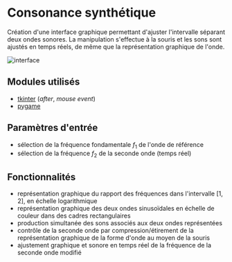 # Consonance synthétique

Création d'une interface graphique permettant d'ajuster l'intervalle séparant deux ondes sonores.
La manipulation s'effectue à la souris et les sons sont ajustés en temps réels, de même que la représentation graphique de l'onde.

![interface](./interface_consonance.png)


## Modules utilisés
- [tkinter](https://docs.python.org/3/library/tkinter.html) (_after_, _mouse event_)
- [pygame](https://www.pygame.org/docs/)

## Paramètres d'entrée
- sélection de la fréquence fondamentale $f_1$ de l'onde de référence
- sélection de la fréquence $f_2$ de la seconde onde (temps réel)

## Fonctionnalités
- représentation graphique du rapport des fréquences dans l'intervalle $[1, 2]$, en échelle logarithmique
- représentation graphique des deux ondes sinusoïdales en échelle de couleur dans des cadres rectangulaires
- production simultanée des sons associés aux deux ondes représentées
- contrôle de la seconde onde par compression/étirement de la représentation graphique de la forme d'onde au moyen de la souris
- ajustement graphique et sonore en temps réel de la fréquence de la seconde onde modifié
